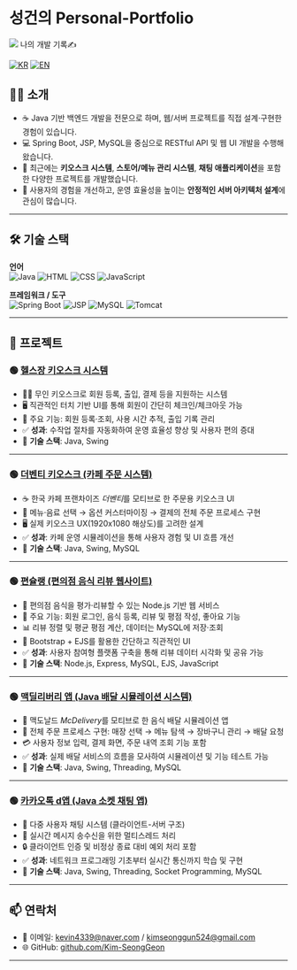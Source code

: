 # 성건의 Personal-Portfolio

<img src="https://capsule-render.vercel.app/api?type=waving&color=0f62fe&height=150&section=header&text=개발자의%20여정은%20지금부터&fontSize=40" />
나의 개발 기록✍️

[![KR](https://img.shields.io/badge/README-한국어-blue)](./README.ko.md)
[![EN](https://img.shields.io/badge/README-English-red)](./README.md)

## 🧑‍💻 소개

- ☕ Java 기반 백엔드 개발을 전문으로 하며, 웹/서버 프로젝트를 직접 설계·구현한 경험이 있습니다.  
- 💻 Spring Boot, JSP, MySQL을 중심으로 RESTful API 및 웹 UI 개발을 수행해 왔습니다.  
- 📌 최근에는 **키오스크 시스템**, **스토어/메뉴 관리 시스템**, **채팅 애플리케이션**을 포함한 다양한 프로젝트를 개발했습니다.  
- 🎯 사용자의 경험을 개선하고, 운영 효율성을 높이는 **안정적인 서버 아키텍처 설계**에 관심이 많습니다.  

---

## 🛠️ 기술 스택

**언어**  
![Java](https://img.shields.io/badge/Java-007396?style=flat&logo=java&logoColor=white)
![HTML](https://img.shields.io/badge/HTML5-E34F26?style=flat&logo=html5&logoColor=white)
![CSS](https://img.shields.io/badge/CSS3-1572B6?style=flat&logo=css3&logoColor=white)
![JavaScript](https://img.shields.io/badge/JavaScript-F7DF1E?style=flat&logo=javascript&logoColor=black)

**프레임워크 / 도구**  
![Spring Boot](https://img.shields.io/badge/Spring_Boot-6DB33F?style=flat&logo=spring-boot&logoColor=white)
![JSP](https://img.shields.io/badge/JSP-007396?style=flat)
![MySQL](https://img.shields.io/badge/MySQL-4479A1?style=flat&logo=mysql&logoColor=white)
![Tomcat](https://img.shields.io/badge/Apache_Tomcat-F8DC75?style=flat&logo=apachetomcat&logoColor=black)

---

## 📁 프로젝트

### 🟢 [헬스장 키오스크 시스템](https://github.com/Kim-SeongGeon/Personal-Portfolio/blob/main/README.gym.md)
- 🏋️‍♂️ 무인 키오스크로 회원 등록, 출입, 결제 등을 지원하는 시스템  
- 🖥️ 직관적인 터치 기반 UI를 통해 회원이 간단히 체크인/체크아웃 가능  
- 🔄 주요 기능: 회원 등록·조회, 사용 시간 추적, 출입 기록 관리  
- ✅ **성과**: 수작업 절차를 자동화하여 운영 효율성 향상 및 사용자 편의 증대  
- 🔧 **기술 스택**: Java, Swing  

---

### 🟢 [더벤티 키오스크 (카페 주문 시스템)](https://github.com/Kim-SeongGeon/Personal-Portfolio/blob/main/README.theventi.md)
- ☕ 한국 카페 프랜차이즈 *더벤티*를 모티브로 한 주문용 키오스크 UI  
- 🧋 메뉴·음료 선택 → 옵션 커스터마이징 → 결제의 전체 주문 프로세스 구현  
- 🖥️ 실제 키오스크 UX(1920x1080 해상도)를 고려한 설계  
- ✅ **성과**: 카페 운영 시뮬레이션을 통해 사용자 경험 및 UI 흐름 개선  
- 🔧 **기술 스택**: Java, Swing, MySQL  

---

### 🟢 [편슐랭 (편의점 음식 리뷰 웹사이트)](https://github.com/Kim-SeongGeon/Personal-Portfolio/blob/main/README.pyeonchelin.md)
- 🍱 편의점 음식을 평가·리뷰할 수 있는 Node.js 기반 웹 서비스  
- 📝 주요 기능: 회원 로그인, 음식 등록, 리뷰 및 평점 작성, 좋아요 기능  
- 📊 리뷰 정렬 및 평균 평점 계산, 데이터는 MySQL에 저장·조회  
- 🎨 Bootstrap + EJS를 활용한 간단하고 직관적인 UI  
- ✅ **성과**: 사용자 참여형 플랫폼 구축을 통해 리뷰 데이터 시각화 및 공유 가능  
- 🔧 **기술 스택**: Node.js, Express, MySQL, EJS, JavaScript  

---

### 🟢 [맥딜리버리 앱 (Java 배달 시뮬레이션 시스템)](https://github.com/Kim-SeongGeon/Personal-Portfolio/blob/main/README.mcdeliveryapp.md)
- 🍔 맥도날드 *McDelivery*를 모티브로 한 음식 배달 시뮬레이션 앱  
- 📱 전체 주문 프로세스 구현: 매장 선택 → 메뉴 탐색 → 장바구니 관리 → 배달 요청  
- 💳 사용자 정보 입력, 결제 화면, 주문 내역 조회 기능 포함  
- ✅ **성과**: 실제 배달 서비스의 흐름을 모사하여 시뮬레이션 및 기능 테스트 가능  
- 🔧 **기술 스택**: Java, Swing, Threading, MySQL  

---

### 🟢 [카카오톡 d앱 (Java 소켓 채팅 앱)](https://github.com/Kim-SeongGeon/Personal-Portfolio/blob/main/README.kakaotalkapp.md)
- 💬 다중 사용자 채팅 시스템 (클라이언트-서버 구조)  
- 🧵 실시간 메시지 송수신을 위한 멀티스레드 처리  
- 🔒 클라이언트 인증 및 비정상 종료 대비 예외 처리 포함  
- ✅ **성과**: 네트워크 프로그래밍 기초부터 실시간 통신까지 학습 및 구현  
- 🔧 **기술 스택**: Java, Swing, Threading, Socket Programming, MySQL  

---

## 📫 연락처

- 📧 이메일: kevin4339@naver.com / kimseonggun524@gmail.com  
- 🌐 GitHub: [github.com/Kim-SeongGeon](https://github.com/Kim-SeongGeon)  

---


